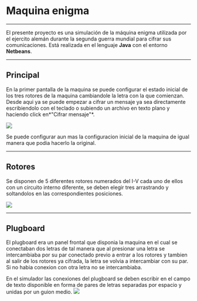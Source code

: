 # Maquina enigma
------------

El presente proyecto es una simulación de la máquina enigma utilizada por el ejercito alemán durante la segunda guerra mundial para cifrar sus comunicaciones. 
Está realizada en el lenguaje **Java** con el entorno **Netbeans**.

------------
## Principal
En la primer pantalla de la maquina se puede configurar el estado inicial de los tres rotores de la maquina cambiandole la letra con la que comienzan. 
Desde aqui ya se puede empezar a cifrar un mensaje ya sea directamente escribiendolo con el teclado o subiendo un archivo en texto plano y haciendo click en*"Cifrar mensaje"*.

![](https://i.imgur.com/7u90TaE.jpg)

Se puede configurar aun mas la configuracion inicial de la maquina de igual manera que podia hacerlo la original.

------------
## Rotores
Se disponen de 5 diferentes rotores numerados del I-V cada uno de ellos con un circuito interno diferente, se deben elegir tres arrastrando y soltandolos en las correspondientes posiciones.

![](https://i.imgur.com/UuENI5P.jpeg)

------------
## Plugboard

El plugboard era un panel frontal que disponia la maquina en el cual se conectaban dos letras de tal manera que al presionar una letra se intercambiaba por su par conectado previo a entrar a los rotores y tambien al salir de los rotores ya cifrada, la letra se volvia a intercambiar con su par. Si no habia conexion con otra letra no se intercambiaba.

En el simulador las conexiones del plugboard se deben escribir en el campo de texto disponible en forma de pares de letras separadas por espacio y unidas por un guion medio.
![](https://i.imgur.com/EMy4Jay.jpeg)
